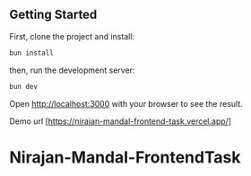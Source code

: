 ## Getting Started

First, clone the project and install:

```bash
bun install
```

then, run the development server:

```bash
bun dev
```

Open [http://localhost:3000](http://localhost:3000) with your browser to see the result.

Demo url [https://nirajan-mandal-frontend-task.vercel.app/]

# Nirajan-Mandal-FrontendTask
